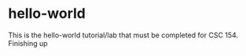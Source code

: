 # hello-world

This is the hello-world tutorial/lab that must be completed for CSC 154.
Finishing up
